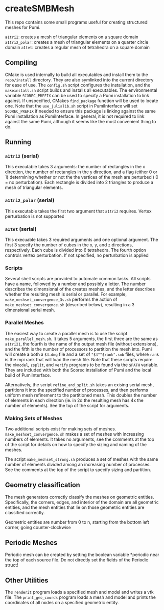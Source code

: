 # createSMBMesh
This repo contains some small programs useful for creating structured meshes
for Pumi.

  `a1tri2`: creates a mesh of triangular elements on a square domain
  `a1tri2_polar`: creates a mesh of triangular elements on a quarter 
                  circle domain
  `a1tet`: creates a regular mesh of tetrahedra on a square domain

## Compiling
  CMake is used internally to build all executables and install them to 
  the `repo/install` directory.  They are also symlinked into the current
  directory for ease of use.
  The `config.sh` script configures the installation, and the `makeinstall.sh`
  script builds and installs all executables.
  The environmental variable `SCOREC_PREFIX` can be used to specify 
  a Pumi installation to link against.  If unspecified, CMakes
  `find_package` function will be used to locate one.  Note that the 
  `use_julialib.sh` script in PumiInterface will set `SCOREC_PREFIX` if needed
  to ensure this package is linking against the same Pumi installation as 
  PumiInterface.  In general, it is not required to link against the same
  Pumi, although it seems like the most convenient thing to do.

## Running
### `a1tri2` (serial)
  This executable takes 3 arguments: the number of rectangles in the x
  direction, the number of rectangles in the y direction, and a flag 
  (either 0 or 1) determining whether or not the the vertices of the mesh
  are perturbed ( 0 = no perturbation).  Each rectangle is divided into
  2 triangles to produce a mesh of triangular elements.

### `a1tri2_polar` (serial)
  This executable takes the first two argument that `a1tri2` requires.
  Vertex perturbation is not supported

### `a1tet` (serial)
  This execuable takes 3 required arguments and one optional argument.  The
  first 3 specify the number of cubes in the x, y, and z directions, 
  respectively.  Each cube is divided into 6 tetrahedra.  The fourth option 
  controls vertex perturbation.  If not specified, no perturbation is applied

### Scripts
  Several shell scripts are provided to automate common tasks.  All scripts
  have a name, followed by a number and possibly a letter.  The number 
  describes the dimensional of the creates meshes, and the letter describes
  whether the resulting mesh is serial or parallel.  For example,
  `make_meshset_convergence_3s.sh` performs the action of 
  `make_meshset_convergence.sh` (described below), resulting in a 3 dimensional
  serial mesh.

### Parallel Meshes
  The easiest way to create a parallel mesh is to use the script 
  `make_parallel_mesh.sh`.  It takes 5 arguments, the first three are the
   same as `a1tri21`, the fourth is the name of the output mesh file (without
  extensions), and the fifth is the number of processors to partition the mesh
  into.  Pumi will create a both a `$4.dmg` file and a set of `"$4""$rank".smb`
  files, where `rank` is the mpi rank that will load the mesh file.
  Note that these scripts require the `mkmodel`, `zsplit`, and `verify` 
  programs to be found via the `$PATH` variable.  They are included with both
  the Scorec installation of Pumi and the local build of PumiInterface.

  Alternatively, the script `refine_and_split.sh` takes an exising serial mesh,
  partitions it into the specified number of processes, and then performs 
  uniform mesh refinement to the partitioned mesh.  This doubles the number 
  of elements in each direction (ie. in 2d the resulting mesh has 4x the number
  of elements).  See the top of the script for arguments.

### Making Sets of Meshes
  Two additional scripts exist for making sets of meshes.  
  `make_meshset_convergence.sh` makes a set of meshes with increasing 
  numbers of elements.  It takes no arguments, see the comments at the top
  of the script for details on how to specify the sizing and naming of the 
  meshes.

  The script `make_meshset_strong.sh` produces a set of meshes with the 
  same number of elements divided among an increasing number of processes.
  See the comments at the top of the script to specify sizing and partition.

## Geometry classification
  The mesh generators correctly classify the meshes on geometric entities.
  Specifically, the corners, edges, and interior of the domain are all 
  geometric entities, and the mesh entities that lie on those geometric
  entities are classified correctly.

  Geometric entities are number from 0 to n, starting from the bottom left
  corner, going counter-clockwise

## Periodic Meshes
  Periodic mesh can be created by setting the boolean variable *periodic near
  the top of each source file.  Do not directly set the fields of the
  Periodic struct!

## Other Utilities
  The `renderit` program loads a specified mesh and model and writes a vtk file.
  The `print_geo_coords` program loads a mesh and model and prints the coordinates
  of all nodes on a specified geometric entity.
